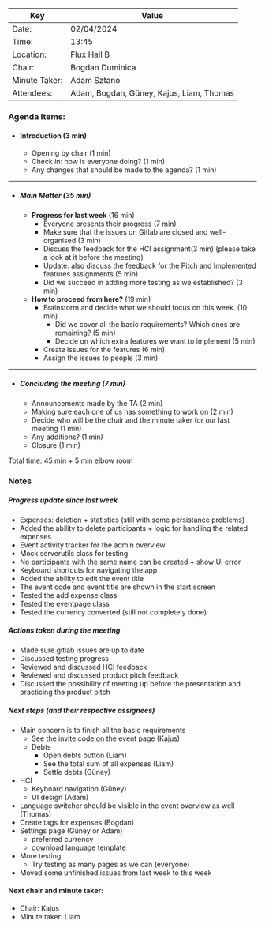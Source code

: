 | Key           | Value                                    |
|---------------|------------------------------------------|
| Date:         | 02/04/2024                               |
| Time:         | 13:45                                    |
| Location:     | Flux Hall B                              |
| Chair:        | Bogdan Duminica                          |
| Minute Taker: | Adam Sztano                              |
| Attendees:    | Adam, Bogdan, Güney, Kajus, Liam, Thomas |
### Agenda Items:
- #### Introduction (3 min)
    - Opening by chair (1 min)
    - Check in: how is everyone doing? (1 min)
    - Any changes that should be made to the agenda? (1 min)
---------------------------------------------------------------
- ##### Main Matter (35 min)
    - **Progress for last week** (16 min)
        - Everyone presents their progress (7 min)
        - Make sure that the issues on Gitlab are closed and well-organised (3 min)
        - Discuss the feedback for the HCI assignment(3 min) (please take a look at it before the meeting)
        - Update: also discuss the feedback for the Pitch and Implemented features assignments (5 min)
        - Did we succeed in adding more testing as we established? (3 min)
    - **How to proceed from here?** (19 min)
        - Brainstorm and decide what we should focus on this week. (10 min)
            - Did we cover all the basic requirements? Which ones are remaining? (5 min)
            - Decide on which extra features we want to implement (5 min)
        - Create issues for the features (6 min)
        - Assign the issues to people (3 min) 
---------------------------------------------------------------
- ##### Concluding the meeting (7 min)
    - Announcements made by the TA (2 min)
    - Making sure each one of us has something to work on (2 min)
    - Decide who will be the chair and the minute taker for our last meeting (1 min)
    - Any additions? (1 min)
    - Closure (1 min)

Total time: 45 min + 5 min elbow room


### Notes
##### Progress update since last week
- Expenses: deletion + statistics (still with some persistance problems)
- Added the ability to delete participants + logic for handling the related expenses
- Event activity tracker for the admin overview
- Mock serverutils class for testing
- No participants with the same name can be created + show UI error
- Keyboard shortcuts for navigating the app
- Added the ability to edit the event title
- The event code and event title are shown in the start screen
- Tested the add expense class
- Tested the eventpage class
- Tested the currency converted (still not completely done)
##### Actions taken during the meeting
- Made sure gitlab issues are up to date
- Discussed testing progress
- Reviewed and discussed HCI feedback
- Reviewed and discussed product pitch feedback
- Discussed the possibility of meeting up before the presentation and practicing the product pitch
##### Next steps (and their respective assignees)
- Main concern is to finish all the basic requirements
  - See the invite code on the event page (Kajus)
  - Debts
    - Open debts button (Liam)
    - See the total sum of all expenses (Liam)
    - Settle debts (Güney)
- HCI
  - Keyboard navigation (Güney)
  - UI design (Adam)
- Language switcher should be visible in the event overview as well (Thomas)
- Create tags for expenses (Bogdan)
- Settings page (Güney or Adam)
  - preferred currency
  - download language template
- More testing
  - Try testing as many pages as we can (everyone)
- Moved some unfinished issues from last week to this week

#### Next chair and minute taker:
- Chair: Kajus
- Minute taker: Liam



